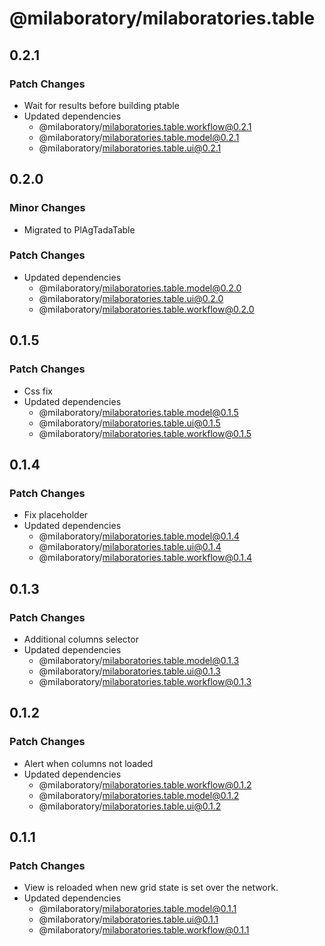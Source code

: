 # @milaboratory/milaboratories.table

## 0.2.1

### Patch Changes

- Wait for results before building ptable
- Updated dependencies
  - @milaboratory/milaboratories.table.workflow@0.2.1
  - @milaboratory/milaboratories.table.model@0.2.1
  - @milaboratory/milaboratories.table.ui@0.2.1

## 0.2.0

### Minor Changes

- Migrated to PlAgTadaTable

### Patch Changes

- Updated dependencies
  - @milaboratory/milaboratories.table.model@0.2.0
  - @milaboratory/milaboratories.table.ui@0.2.0
  - @milaboratory/milaboratories.table.workflow@0.2.0

## 0.1.5

### Patch Changes

- Css fix
- Updated dependencies
  - @milaboratory/milaboratories.table.model@0.1.5
  - @milaboratory/milaboratories.table.ui@0.1.5
  - @milaboratory/milaboratories.table.workflow@0.1.5

## 0.1.4

### Patch Changes

- Fix placeholder
- Updated dependencies
  - @milaboratory/milaboratories.table.model@0.1.4
  - @milaboratory/milaboratories.table.ui@0.1.4
  - @milaboratory/milaboratories.table.workflow@0.1.4

## 0.1.3

### Patch Changes

- Additional columns selector
- Updated dependencies
  - @milaboratory/milaboratories.table.model@0.1.3
  - @milaboratory/milaboratories.table.ui@0.1.3
  - @milaboratory/milaboratories.table.workflow@0.1.3

## 0.1.2

### Patch Changes

- Alert when columns not loaded
- Updated dependencies
  - @milaboratory/milaboratories.table.workflow@0.1.2
  - @milaboratory/milaboratories.table.model@0.1.2
  - @milaboratory/milaboratories.table.ui@0.1.2

## 0.1.1

### Patch Changes

- View is reloaded when new grid state is set over the network.
- Updated dependencies
  - @milaboratory/milaboratories.table.model@0.1.1
  - @milaboratory/milaboratories.table.ui@0.1.1
  - @milaboratory/milaboratories.table.workflow@0.1.1
